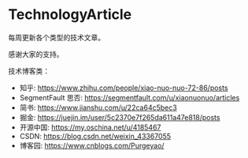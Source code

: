 # TechnologyArticle

每周更新各个类型的技术文章。

感谢大家的支持。

技术博客类：
- 知乎: https://www.zhihu.com/people/xiao-nuo-nuo-72-86/posts
- SegmentFault 思否: https://segmentfault.com/u/xiaonuonuo/articles
- 简书: https://www.jianshu.com/u/22ca64c5bec3
- 掘金: https://juejin.im/user/5c2370e7f265da611a47e818/posts
- 开源中国: https://my.oschina.net/u/4185467
- CSDN: https://blog.csdn.net/weixin_43367055
- 博客园: https://www.cnblogs.com/Purgeyao/